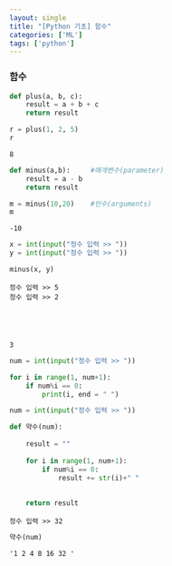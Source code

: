```yaml
---
layout: single
title: "[Python 기초] 함수"
categories: ['ML']
tags: ['python']
---
```


### 함수


```python
def plus(a, b, c):
    result = a + b + c
    return result

r = plus(1, 2, 5)
r
```




    8




```python
def minus(a,b):     #매개변수(parameter) 
    result = a - b
    return result

m = minus(10,20)    #인수(arguments)
m
```




    -10




```python
x = int(input("정수 입력 >> "))
y = int(input("정수 입력 >> "))

minus(x, y)
```

    정수 입력 >> 5
    정수 입력 >> 2
    




    3




```python
num = int(input("정수 입력 >> "))

for i in range(1, num+1):
    if num%i == 0:
        print(i, end = " ")
```


```python
num = int(input("정수 입력 >> "))

def 약수(num):
    
    result = ""
    
    for i in range(1, num+1):
        if num%i == 0:
            result += str(i)+" "
            
            
    return result
```

    정수 입력 >> 32
    


```python
약수(num)
```




    '1 2 4 8 16 32 '


